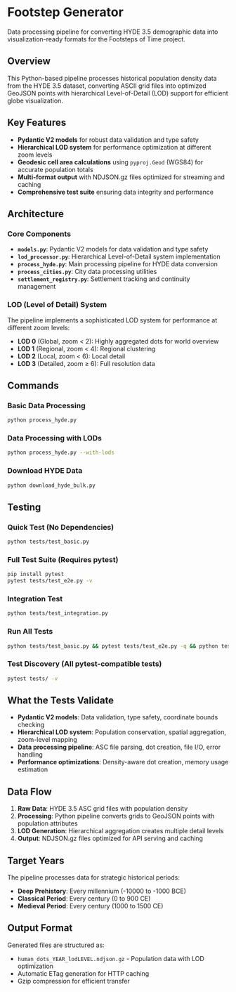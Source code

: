 # Footstep Generator

Data processing pipeline for converting HYDE 3.5 demographic data into visualization-ready formats for the Footsteps of Time project.

## Overview

This Python-based pipeline processes historical population density data from the HYDE 3.5 dataset, converting ASCII grid files into optimized GeoJSON points with hierarchical Level-of-Detail (LOD) support for efficient globe visualization.

## Key Features

- **Pydantic V2 models** for robust data validation and type safety
- **Hierarchical LOD system** for performance optimization at different zoom levels
- **Geodesic cell area calculations** using `pyproj.Geod` (WGS84) for accurate population totals
- **Multi-format output** with NDJSON.gz files optimized for streaming and caching
- **Comprehensive test suite** ensuring data integrity and performance

## Architecture

### Core Components

- **`models.py`**: Pydantic V2 models for data validation and type safety
- **`lod_processor.py`**: Hierarchical Level-of-Detail system implementation
- **`process_hyde.py`**: Main processing pipeline for HYDE data conversion
- **`process_cities.py`**: City data processing utilities
- **`settlement_registry.py`**: Settlement tracking and continuity management

### LOD (Level of Detail) System

The pipeline implements a sophisticated LOD system for performance at different zoom levels:

- **LOD 0** (Global, zoom < 2): Highly aggregated dots for world overview
- **LOD 1** (Regional, zoom < 4): Regional clustering 
- **LOD 2** (Local, zoom < 6): Local detail
- **LOD 3** (Detailed, zoom ≥ 6): Full resolution data

## Commands

### Basic Data Processing
```bash
python process_hyde.py
```

### Data Processing with LODs
```bash
python process_hyde.py --with-lods
```

### Download HYDE Data
```bash
python download_hyde_bulk.py
```

## Testing

### Quick Test (No Dependencies)
```bash
python tests/test_basic.py
```

### Full Test Suite (Requires pytest)
```bash
pip install pytest
pytest tests/test_e2e.py -v
```

### Integration Test
```bash
python tests/test_integration.py
```

### Run All Tests
```bash
python tests/test_basic.py && pytest tests/test_e2e.py -q && python tests/test_integration.py
```

### Test Discovery (All pytest-compatible tests)
```bash
pytest tests/ -v
```

## What the Tests Validate

- **Pydantic V2 models**: Data validation, type safety, coordinate bounds checking
- **Hierarchical LOD system**: Population conservation, spatial aggregation, zoom-level mapping
- **Data processing pipeline**: ASC file parsing, dot creation, file I/O, error handling
- **Performance optimizations**: Density-aware dot creation, memory usage estimation

## Data Flow

1. **Raw Data**: HYDE 3.5 ASC grid files with population density
2. **Processing**: Python pipeline converts grids to GeoJSON points with population attributes
3. **LOD Generation**: Hierarchical aggregation creates multiple detail levels
4. **Output**: NDJSON.gz files optimized for API serving and caching

## Target Years

The pipeline processes data for strategic historical periods:

- **Deep Prehistory**: Every millennium (-10000 to -1000 BCE)
- **Classical Period**: Every century (0 to 900 CE)
- **Medieval Period**: Every century (1000 to 1500 CE)

## Output Format

Generated files are structured as:
- `human_dots_YEAR_lodLEVEL.ndjson.gz` - Population data with LOD optimization
- Automatic ETag generation for HTTP caching
- Gzip compression for efficient transfer